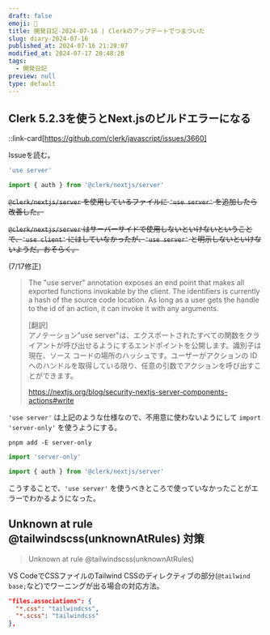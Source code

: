 ```yaml
---
draft: false
emoji: 🐻
title: 開発日記-2024-07-16 | Clerkのアップデートでつまづいた
slug: diary-2024-07-16
published_at: 2024-07-16 21:20:07
modified_at: 2024-07-17 20:48:28
tags:
  - 開発日記
preview: null
type: default
---
```


## Clerk 5.2.3を使うとNext.jsのビルドエラーになる

::link-card[https://github.com/clerk/javascript/issues/3660]

Issueを読む。

```typescript
'use server'

import { auth } from '@clerk/nextjs/server'
```

~~`@clerk/nextjs/server` を使用しているファイルに `'use server'` を追加したら改善した。~~

~~`@clerk/nextjs/server` はサーバーサイドで使用しないといけないということで、`'use client'` にはしていなかったが、`'use server'` と明示しないといけないようだ。おそらく。~~

(7/17修正)

> The "use server" annotation exposes an end point that makes all exported functions invokable by the client. The identifiers is currently a hash of the source code location. As long as a user gets the handle to the id of an action, it can invoke it with any arguments.
>
> [翻訳]  
> アノテーション"use server"は、エクスポートされたすべての関数をクライアントが呼び出せるようにするエンドポイントを公開します。識別子は現在、ソース コードの場所のハッシュです。ユーザーがアクションの ID へのハンドルを取得している限り、任意の引数でアクションを呼び出すことができます。
>
> https://nextjs.org/blog/security-nextjs-server-components-actions#write

`'use server'` は上記のような仕様なので、不用意に使わないようにして `import 'server-only'` を使うようにする。

```sh:Terminal
pnpm add -E server-only
```

```typescript
import 'server-only'

import { auth } from '@clerk/nextjs/server'
```

こうすることで、`'use server'` を使うべきところで使っていなかったことがエラーでわかるようになった。

## Unknown at rule @tailwindscss(unknownAtRules) 対策

> Unknown at rule @tailwindscss(unknownAtRules)

VS CodeでCSSファイルのTailwind CSSのディレクティブの部分(`@tailwind base;`など)でワーニングが出る場合の対応方法。

```json:.vscode/settings.json
"files.associations": {
  "*.css": "tailwindcss",
  "*.scss": "tailwindcss"
},
```
